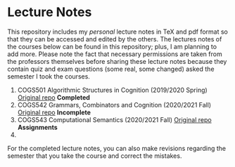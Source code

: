 # Lecture Notes

This repository includes my *personal* lecture notes in TeX and pdf format so that they can be accessed and edited by the others. The lectures notes of the courses below can be found in this repository; plus, I am planning to add more. Please note the fact that necessary permissions are taken from the professors themselves before sharing these lecture notes because they contain quiz and exam questions (some real, some changed) asked the semester I took the courses.

1. COGS501 Algorithmic Structures in Cognition (2019/2020 Spring)   [Original repo](https://github.com/bozsahin/cogs501)    **Completed**
2. COGS542 Grammars, Combinators and Cognition (2020/2021 Fall)    [Original repo](https://github.com/bozsahin/cogs542)    **Incomplete**
3. COGS543 Computational Semantics (2020/2021 Fall) [Original repo](https://github.com/umutozge/computational-semantics)    **Assignments**
4. 

For the completed lecture notes, you can also make revisions regarding the semester that you take the course and correct the mistakes.
